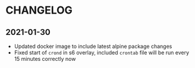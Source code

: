# CHANGELOG

## 2021-01-30

* Updated docker image to include latest alpine package changes
* Fixed start of `crond` in s6 overlay, included `crontab` file will be run every 15 minutes correctly now
